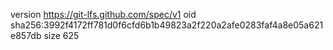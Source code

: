 version https://git-lfs.github.com/spec/v1
oid sha256:3992f4172ff781d0f6cfd6b1b49823a2f220a2afe0283faf4a8e05a621e857db
size 625
